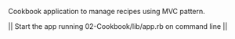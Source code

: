 Cookbook application to manage recipes using MVC pattern.

|| Start the app running 02-Cookbook/lib/app.rb on command line ||
